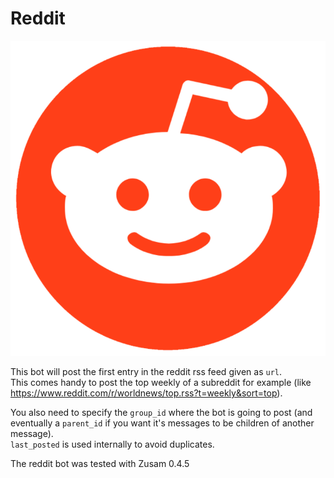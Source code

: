 Reddit
======

![reddit logo](avatar.png)  

This bot will post the first entry in the reddit rss feed given as `url`.  
This comes handy to post the top weekly of a subreddit for example (like https://www.reddit.com/r/worldnews/top.rss?t=weekly&sort=top).

You also need to specify the `group_id` where the bot is going to post (and eventually a `parent_id` if you want it's messages to be children of another message).  
`last_posted` is used internally to avoid duplicates.

The reddit bot was tested with Zusam 0.4.5
